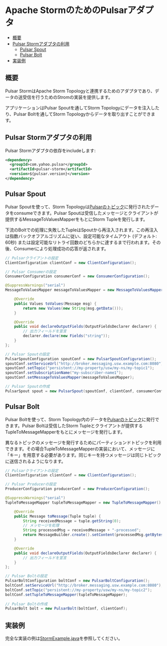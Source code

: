 # Apache StormのためのPulsarアダプタ

<!-- TOC depthFrom:2 depthTo:3 withLinks:1 updateOnSave:1 orderedList:0 -->

- [概要](#概要)
- [Pulsar Stormアダプタの利用](#pulsar-stormアダプタの利用)
	- [Pulsar Spout](#pulsar-spout)
	- [Pulsar Bolt](#pulsar-bolt)
- [実装例](#実装例)

<!-- /TOC -->

## 概要
Pulsar StormはApache Storm Topologyと連携するためのアダプタであり、データの送受信を行うためのStromの実装を提供します。

アプリケーションはPulsar Spoutを通してStorm Topologyにデータを注入したり、Pulsar Boltを通してStorm Topologyからデータを取り出すことができます。

## Pulsar Stormアダプタの利用
Pulsar Stormアダプタの依存をincludeします:

```xml
<dependency>
  <groupId>com.yahoo.pulsar</groupId>
  <artifactId>pulsar-storm</artifactId>
  <version>${pulsar.version}</version>
</dependency>
```

## Pulsar Spout
Pulsar Spoutを使って、Storm Topologyは[Pulsarのトピック](Architecture.md#トピック)に発行されたデータをconsumeできます。Pulsar Spoutは受信したメッセージとクライアントが提供するMessageToValuesMapperをもとにStorm Tupleを発行します。

下流のBoltでの処理に失敗したTupleはSpoutから再注入されます。この再注入は指数バックオフアルゴリズムに従い、設定可能なタイムアウト (デフォルト: 60秒) または設定可能なリトライ回数のどちらかに達するまで行われます。その後、Consumerにより処理成功の応答が返されます。

```java
// Pulsarクライアントの設定
ClientConfiguration clientConf = new ClientConfiguration();

// Pulsar Consumerの設定
ConsumerConfiguration consumerConf = new ConsumerConfiguration();  

@SuppressWarnings("serial")
MessageToValuesMapper messageToValuesMapper = new MessageToValuesMapper() {

    @Override
    public Values toValues(Message msg) {
        return new Values(new String(msg.getData()));
    }

    @Override
    public void declareOutputFields(OutputFieldsDeclarer declarer) {
        // 出力フィールドを宣言
        declarer.declare(new Fields("string"));
    }
};

// Pulsar Spoutの設定
PulsarSpoutConfiguration spoutConf = new PulsarSpoutConfiguration();
spoutConf.setServiceUrl("http://broker.messaging.usw.example.com:8080");
spoutConf.setTopic("persistent://my-property/usw/my-ns/my-topic1");
spoutConf.setSubscriptionName("my-subscriber-name1");
spoutConf.setMessageToValuesMapper(messageToValuesMapper);

// Pulsar Spoutの作成
PulsarSpout spout = new PulsarSpout(spoutConf, clientConf, consumerConf);
```

## Pulsar Bolt
Pulsar Boltを使って、Storm Topology内のデータを[Pulsarのトピック](Architecture.md#トピック)に発行できます。Pulsar Boltは受信したStorm Tupleとクライアントが提供するTupleToMessageMapperをもとにメッセージを発行します。

異なるトピックのメッセージを発行するためにパーティションドトピックを利用できます。その場合TupleToMessageMapperの実装において、メッセージに「キー」を用意する必要があります。同じキーを持つメッセージは同じトピックに送信されるようになります。

```java
// Pulsarクライアントの設定
ClientConfiguration clientConf = new ClientConfiguration();

// Pulsar Producerの設定  
ProducerConfiguration producerConf = new ProducerConfiguration();

@SuppressWarnings("serial")
TupleToMessageMapper tupleToMessageMapper = new TupleToMessageMapper() {

    @Override
    public Message toMessage(Tuple tuple) {
        String receivedMessage = tuple.getString(0);
        // メッセージを処理
        String processedMsg = receivedMessage + "-processed";
        return MessageBuilder.create().setContent(processedMsg.getBytes()).build();
    }

    @Override
    public void declareOutputFields(OutputFieldsDeclarer declarer) {
        // 出力フィールドを宣言
    }
};

// Pulsar Boltの設定
PulsarBoltConfiguration boltConf = new PulsarBoltConfiguration();
boltConf.setServiceUrl("http://broker.messaging.usw.example.com:8080");
boltConf.setTopic("persistent://my-property/usw/my-ns/my-topic2");
boltConf.setTupleToMessageMapper(tupleToMessageMapper);
        
// Pulsar Boltの作成
PulsarBolt bolt = new PulsarBolt(boltConf, clientConf);
```

## 実装例
完全な実装の例は[StormExample.java](../../../pulsar-storm/src/test/java/org/apache/pulsar/storm/example/StormExample.java)を参照してください。
